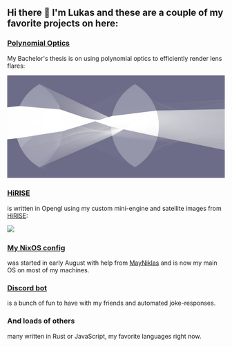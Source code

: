 ## Hi there 👋 I'm Lukas and these are a couple of my favorite projects on here:
### [Polynomial Optics](https://github.com/luksab/wgpu_test)
My Bachelor's thesis is on using polynomial optics to efficiently render lens flares:

[<img src='https://github.com/luksab/luksab/blob/master/lens.jpg?raw=true' width='600'>](https://github.com/luksab/wgpu_test)

### [HiRISE](https://github.com/luksab/HiRISE)
is written in Opengl using my custom mini-engine and satellite images from [HiRISE](https://www.uahirise.org/):

[<img src='https://github.com/luksab/luksab/blob/master/marsDemo.png?raw=true' width='400'>](https://github.com/luksab/HiRISE)

### [My NixOS config](https://github.com/luksab/nixos)
was started in early August with help from [MayNiklas](http://github.com/mayNiklas/) and is now my main OS on most of my machines.

### [Discord bot](https://github.com/luksab/discord-bot)
is a bunch of fun to have with my friends and automated joke-responses.

### And loads of others
many written in Rust or JavaScript, my favorite languages right now.

<!--
**luksab/luksab** is a ✨ _special_ ✨ repository because its `README.md` (this file) appears on your GitHub profile.

Here are some ideas to get you started:

- 🔭 I’m currently working on ...
- 🌱 I’m currently learning ...
- 👯 I’m looking to collaborate on ...
- 🤔 I’m looking for help with ...
- 💬 Ask me about ...
- 📫 How to reach me: ...
- 😄 Pronouns: ...
- ⚡ Fun fact: ...
-->
